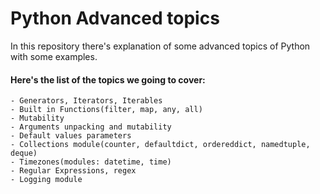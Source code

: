 # Python Advanced topics

In this repository there's explanation of some advanced topics of Python with some examples.

#### Here's the list of the topics we going to cover:

    - Generators, Iterators, Iterables
    - Built in Functions(filter, map, any, all)
    - Mutability
    - Arguments unpacking and mutability
    - Default values parameters
    - Collections module(counter, defaultdict, ordereddict, namedtuple, deque)
    - Timezones(modules: datetime, time)
    - Regular Expressions, regex
    - Logging module